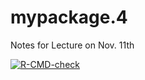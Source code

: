 # mypackage.4
Notes for Lecture on Nov. 11th

[![R-CMD-check](https://github.com/zrayw/mypackage.4/actions/workflows/check-release.yaml/badge.svg)](https://github.com/zrayw/mypackage.4/actions/workflows/check-release.yaml)
